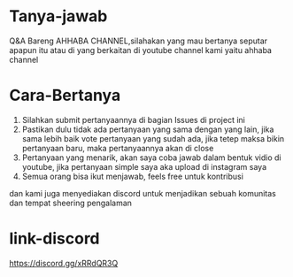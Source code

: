 # Tanya-jawab 
Q&A Bareng AHHABA CHANNEL,silahakan yang mau bertanya seputar apapun itu atau di yang berkaitan di youtube channel kami yaitu ahhaba channel

# Cara-Bertanya 
1. Silahkan submit pertanyaannya di bagian Issues di project ini
2. Pastikan dulu tidak ada pertanyaan yang sama dengan yang lain, jika sama lebih baik vote pertanyaan yang sudah ada, jika tetep maksa bikin pertanyaan baru, maka pertanyaannya akan di close
3. Pertanyaan yang menarik, akan saya coba jawab dalam bentuk vidio di youtube, jika pertanyaan simple saya aka upload di instagram saya 
4. Semua orang bisa ikut menjawab, feels free untuk kontribusi

dan kami juga menyediakan discord untuk menjadikan sebuah komunitas dan tempat sheering pengalaman 
# link-discord
https://discord.gg/xRRdQR3Q
